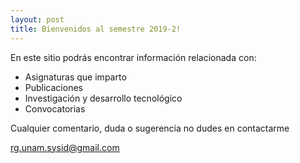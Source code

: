 ```yaml
---
layout: post
title: Bienvenidos al semestre 2019-2!
---
```

En este sitio podrás encontrar información relacionada con:

* Asignaturas que imparto
* Publicaciones
* Investigación y desarrollo tecnológico
* Convocatorias

Cualquier comentario, duda o sugerencia no dudes en contactarme

<rg.unam.sysid@gmail.com>